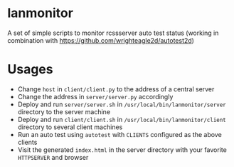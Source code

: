 # lanmonitor
A set of simple scripts to monitor rcssserver auto test status (working in combination with https://github.com/wrighteagle2d/autotest2d)

# Usages
- Change `host` in `client/client.py` to the address of a central server
- Change the address in `server/server.py` accordingly
- Deploy and run `server/server.sh` in `/usr/local/bin/lanmonitor/server` directory to the server machine
- Deploy and run `client/client.sh` in `/usr/local/bin/lanmonitor/client` directory to several client machines
- Run an auto test using `autotest` with `CLIENTS` configured as the above clients
- Visit the generated `index.html` in the server directory with your favorite `HTTPSERVER` and browser

